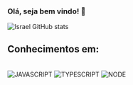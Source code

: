 ### Olá, seja bem vindo! 👋

![Israel GitHub stats](https://github-readme-stats.vercel.app/api?username=Israelhenrique-dev&show_icons=true&theme=chartreuse-dark)

## Conhecimentos em:

<div style="display: inline_block"><br/>
  <img align="center" alt="JAVASCRIPT" src="https://img.shields.io/badge/JavaScript-F7DF1E?style=for-the-badge&logo=javascript&logoColor=black" />
  <img align="center" alt="TYPESCRIPT" src="https://img.shields.io/badge/TypeScript-007ACC?style=for-the-badge&logo=typescript&logoColor=white" />
  <img align="center" alt="NODE" src="https://img.shields.io/badge/Node.js-43853D?style=for-the-badge&logo=node.js&logoColor=white" />

  
</div>

